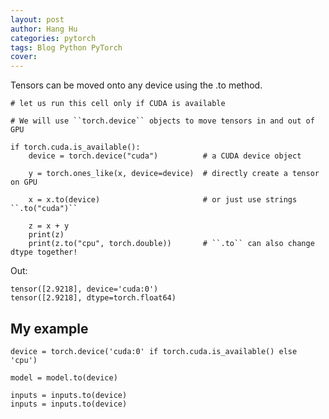```yaml
---
layout: post
author: Hang Hu
categories: pytorch
tags: Blog Python PyTorch 
cover: 
---
```

Tensors can be moved onto any device using the .to method.

```
# let us run this cell only if CUDA is available

# We will use ``torch.device`` objects to move tensors in and out of GPU

if torch.cuda.is_available():
    device = torch.device("cuda")          # a CUDA device object

    y = torch.ones_like(x, device=device)  # directly create a tensor on GPU

    x = x.to(device)                       # or just use strings ``.to("cuda")``

    z = x + y
    print(z)
    print(z.to("cpu", torch.double))       # ``.to`` can also change dtype together!

```


Out:


```
tensor([2.9218], device='cuda:0')
tensor([2.9218], dtype=torch.float64)
```


## My example


```
device = torch.device('cuda:0' if torch.cuda.is_available() else 'cpu')
```


```
model = model.to(device)
```


```
inputs = inputs.to(device)
inputs = inputs.to(device)
```

